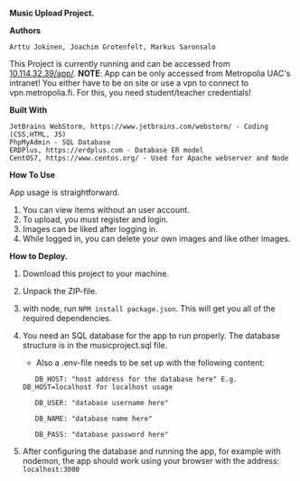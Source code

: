**Music Upload Project.**



**Authors**
```
Arttu Jokinen, Joachim Grotenfelt, Markus Saronsalo
```
This Project is currently running and can be accessed from [10.114.32.39/app/](http://10.114.32.39/app/).
**NOTE**: App can be only accessed from Metropolia UAC's intranet! You either have to be on site or use a vpn to connect to vpn.metropolia.fi. For this, you need student/teacher credentials!

**Built With**
```
JetBrains WebStorm, https://www.jetbrains.com/webstorm/ - Coding (CSS,HTML, JS)
PhpMyAdmin - SQL Database
ERDPlus, https://erdplus.com - Database ER model
CentOS7, https://www.centos.org/ - Used for Apache webserver and Node
```

**How To Use**

App usage is straightforward. 
1. You can view items without an user account.
2. To upload, you must register and login. 
3. Images can be liked after logging in.
4. While logged in, you can delete your own images and like other images.

**How to Deploy.**
 1. Download this project to your machine.
 2. Unpack the ZIP-file.
 3. with node, run ```NPM install package.json```. This will get you all of the required dependencies. 
 4. You need an SQL database for the app to run properly. The database structure is in the musicproject.sql file.
    - Also a .env-file needs to be set up with the following content:
    ```
       DB_HOST: "host address for the database here" E.g. DB_HOST=localhost for localhost usage
       
       DB_USER: "database username here"
       
       DB_NAME: "database name here"
       
       DB_PASS: "database password here"
       ```
       
 5. After configuring the database and running the app, for example with nodemon, the app should work using your browser with the address: ```localhost:3000```
